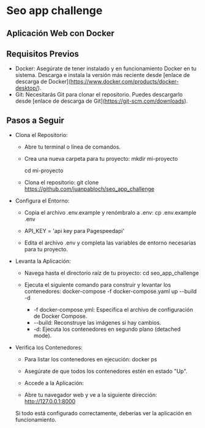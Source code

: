 # Seo app challenge

## Aplicación Web con Docker
## Requisitos Previos
 * Docker: Asegúrate de tener instalado y en funcionamiento Docker en tu sistema. Descarga e instala la versión más reciente desde \[enlace de descarga de Docker\](https://www.docker.com/products/docker-desktop/).
 * Git: Necesitarás Git para clonar el repositorio. Puedes descargarlo desde \[enlace de descarga de Git\](https://git-scm.com/downloads).

## Pasos a Seguir
 * Clona el Repositorio:
   * Abre tu terminal o línea de comandos.
   * Crea una nueva carpeta para tu proyecto:
        mkdir mi-proyecto
     
        cd mi-proyecto

   * Clona el repositorio:
     git clone https://github.com/juanpabloch/seo_app_challenge

 * Configura el Entorno:
    * Copia el archivo .env.example y renómbralo a .env:
        cp .env.example .env
    * API_KEY = 'api key para Pagespeedapi'

    * Edita el archivo .env y completa las variables de entorno necesarias para tu proyecto.
    
* Levanta la Aplicación:
    * Navega hasta el directorio raíz de tu proyecto:
        cd seo_app_challenge

   * Ejecuta el siguiente comando para construir y levantar los contenedores:
     docker-compose -f docker-compose.yaml up --build -d

     * -f docker-compose.yml: Especifica el archivo de configuración de Docker Compose.
     * --build: Reconstruye las imágenes si hay cambios.
     * -d: Ejecuta los contenedores en segundo plano (detached mode).

 * Verifica los Contenedores:
   * Para listar los contenedores en ejecución:
     docker ps

   * Asegúrate de que todos los contenedores estén en estado "Up".
    
    * Accede a la Aplicación:
    * Abre tu navegador web y ve a la siguiente dirección:
     http://127.0.0.1:8000

     Si todo está configurado correctamente, deberías ver la aplicación en funcionamiento.


